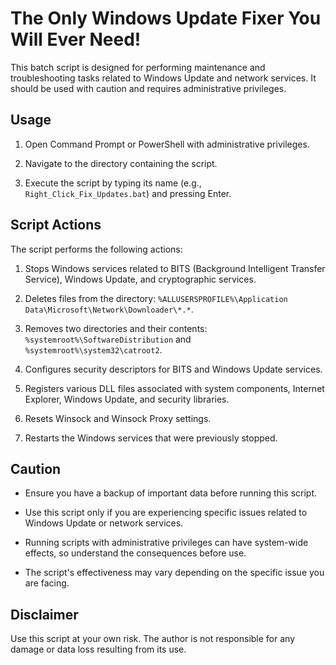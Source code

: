 # The Only Windows Update Fixer You Will Ever Need!

This batch script is designed for performing maintenance and troubleshooting tasks related to Windows Update and network services. It should be used with caution and requires administrative privileges.

## Usage

1. Open Command Prompt or PowerShell with administrative privileges.

2. Navigate to the directory containing the script.

3. Execute the script by typing its name (e.g., `Right_Click_Fix_Updates.bat`) and pressing Enter.

## Script Actions

The script performs the following actions:

1. Stops Windows services related to BITS (Background Intelligent Transfer Service), Windows Update, and cryptographic services.

2. Deletes files from the directory: `%ALLUSERSPROFILE%\Application Data\Microsoft\Network\Downloader\*.*`.

3. Removes two directories and their contents: `%systemroot%\SoftwareDistribution` and `%systemroot%\system32\catroot2`.

4. Configures security descriptors for BITS and Windows Update services.

5. Registers various DLL files associated with system components, Internet Explorer, Windows Update, and security libraries.

6. Resets Winsock and Winsock Proxy settings.

7. Restarts the Windows services that were previously stopped.

## Caution

- Ensure you have a backup of important data before running this script.

- Use this script only if you are experiencing specific issues related to Windows Update or network services.

- Running scripts with administrative privileges can have system-wide effects, so understand the consequences before use.

- The script's effectiveness may vary depending on the specific issue you are facing.

## Disclaimer

Use this script at your own risk. The author is not responsible for any damage or data loss resulting from its use.
